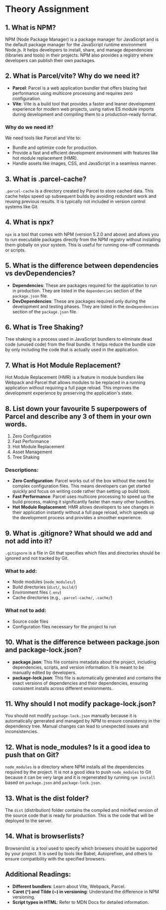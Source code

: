 # Theory Assignment

## 1. What is NPM?
NPM (Node Package Manager) is a package manager for JavaScript and is the default package manager for the JavaScript runtime environment Node.js. It helps developers to install, share, and manage dependencies (libraries and tools) in their projects. NPM also provides a registry where developers can publish their own packages.

## 2. What is Parcel/vite? Why do we need it?
- **Parcel**: Parcel is a web application bundler that offers blazing fast performance using multicore processing and requires zero configuration.
- **Vite**: Vite is a build tool that provides a faster and leaner development experience for modern web projects, using native ES module imports during development and compiling them to a production-ready format.

### Why do we need it?
We need tools like Parcel and Vite to:
- Bundle and optimize code for production.
- Provide a fast and efficient development environment with features like hot module replacement (HMR).
- Handle assets like images, CSS, and JavaScript in a seamless manner.

## 3. What is .parcel-cache?
`.parcel-cache` is a directory created by Parcel to store cached data. This cache helps speed up subsequent builds by avoiding redundant work and reusing previous results. It is typically not included in version control systems like Git.

## 4. What is npx?
`npx` is a tool that comes with NPM (version 5.2.0 and above) and allows you to run executable packages directly from the NPM registry without installing them globally on your system. This is useful for running one-off commands or scripts.

## 5. What is the difference between dependencies vs devDependencies?
- **Dependencies**: These are packages required for the application to run in production. They are listed in the `dependencies` section of the `package.json` file.
- **DevDependencies**: These are packages required only during the development and testing phases. They are listed in the `devDependencies` section of the `package.json` file.

## 6. What is Tree Shaking?
Tree shaking is a process used in JavaScript bundlers to eliminate dead code (unused code) from the final bundle. It helps reduce the bundle size by only including the code that is actually used in the application.

## 7. What is Hot Module Replacement?
Hot Module Replacement (HMR) is a feature in module bundlers like Webpack and Parcel that allows modules to be replaced in a running application without requiring a full page reload. This improves the development experience by preserving the application's state.

## 8. List down your favourite 5 superpowers of Parcel and describe any 3 of them in your own words.
1. Zero Configuration
2. Fast Performance
3. Hot Module Replacement
4. Asset Management
5. Tree Shaking

### Descriptions:
- **Zero Configuration**: Parcel works out of the box without the need for complex configuration files. This means developers can get started quickly and focus on writing code rather than setting up build tools.
- **Fast Performance**: Parcel uses multicore processing to speed up the build process, making it significantly faster than many other bundlers.
- **Hot Module Replacement**: HMR allows developers to see changes in their application instantly without a full page reload, which speeds up the development process and provides a smoother experience.

## 9. What is .gitignore? What should we add and not add into it?
`.gitignore` is a file in Git that specifies which files and directories should be ignored and not tracked by Git. 

### What to add:
- Node modules (`node_modules/`)
- Build directories (`dist/`, `build/`)
- Environment files (`.env`)
- Cache directories (e.g., `.parcel-cache/`, `.cache/`)

### What not to add:
- Source code files
- Configuration files necessary for the project to run

## 10. What is the difference between package.json and package-lock.json?
- **package.json**: This file contains metadata about the project, including dependencies, scripts, and version information. It is meant to be manually edited by developers.
- **package-lock.json**: This file is automatically generated and contains the exact versions of dependencies and their dependencies, ensuring consistent installs across different environments.

## 11. Why should I not modify package-lock.json?
You should not modify `package-lock.json` manually because it is automatically generated and managed by NPM to ensure consistency in the dependency tree. Manual changes can lead to unexpected issues and inconsistencies.

## 12. What is node_modules? Is it a good idea to push that on Git?
`node_modules` is a directory where NPM installs all the dependencies required by the project. It is not a good idea to push `node_modules` to Git because it can be very large and it is regenerated by running `npm install` based on `package.json` and `package-lock.json`.

## 13. What is the dist folder?
The `dist` (distribution) folder contains the compiled and minified version of the source code that is ready for production. This is the code that will be deployed to the server.

## 14. What is browserlists?
Browserslist is a tool used to specify which browsers should be supported by your project. It is used by tools like Babel, Autoprefixer, and others to ensure compatibility with the specified browsers.

## Additional Readings:
- **Different bundlers**: Learn about Vite, Webpack, Parcel.
- **Caret (^) and Tilde (~) in versioning**: Understand the difference in NPM versioning.
- **Script types in HTML**: Refer to MDN Docs for detailed information.


